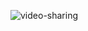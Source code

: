 ![video-sharing](https://user-images.githubusercontent.com/78965149/145209848-768ea3de-2906-4e91-a911-b1120668dc3d.png)
